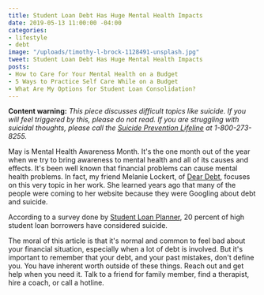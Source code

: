 ```yaml
---
title: Student Loan Debt Has Huge Mental Health Impacts
date: 2019-05-13 11:00:00 -04:00
categories:
- lifestyle
- debt
image: "/uploads/timothy-l-brock-1128491-unsplash.jpg"
tweet: Student Loan Debt Has Huge Mental Health Impacts
posts:
- How to Care for Your Mental Health on a Budget
- 5 Ways to Practice Self Care While on a Budget
- What Are My Options for Student Loan Consolidation?
---
```


**Content warning:** *This piece discusses difficult topics like suicide. If you will feel triggered by this, please do not read. If you are struggling with suicidal thoughts, please call the [Suicide Prevention Lifeline](https://suicidepreventionlifeline.org/) at 1-800-273-8255.*

May is Mental Health Awareness Month. It's the one month out of the year when we try to bring awareness to mental health and all of its causes and effects. It's been well known that financial problems can cause mental health problems. In fact, my friend Melanie Lockert, of [Dear Debt](http://deardebt.com/), focuses on this very topic in her work. She learned years ago that many of the people were coming to her website because they were Googling about debt and suicide.

According to a survey done by [Student Loan Planner](https://www.studentloanplanner.com/mental-health-awareness-survey/), 20 percent of high student loan borrowers have considered suicide.

The moral of this article is that it's normal and common to feel bad about your financial situation, especially when a lot of debt is involved. But it's important to remember that your debt, and your past mistakes, don't define you. You have inherent worth outside of these things. Reach out and get help when you need it. Talk to a friend for family member, find a therapist, hire a coach, or call a hotline. 